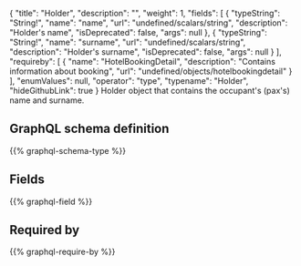 {
  "title": "Holder",
  "description": "",
  "weight": 1,
  "fields": [
    {
      "typeString": "String!",
      "name": "name",
      "url": "undefined/scalars/string",
      "description": "Holder's name",
      "isDeprecated": false,
      "args": null
    },
    {
      "typeString": "String!",
      "name": "surname",
      "url": "undefined/scalars/string",
      "description": "Holder's surname",
      "isDeprecated": false,
      "args": null
    }
  ],
  "requireby": [
    {
      "name": "HotelBookingDetail",
      "description": "Contains information about booking",
      "url": "undefined/objects/hotelbookingdetail"
    }
  ],
  "enumValues": null,
  "operator": "type",
  "typename": "Holder",
  "hideGithubLink": true
}
Holder object that contains the occupant's (pax's) name and surname.
## GraphQL schema definition

{{% graphql-schema-type %}}

## Fields

{{% graphql-field %}}

## Required by

{{% graphql-require-by %}}
